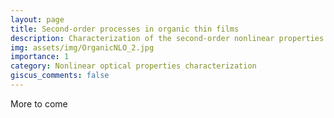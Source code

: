 ```yaml
---
layout: page
title: Second-order processes in organic thin films
description: Characterization of the second-order nonlinear properties of evaporated organic thin films 
img: assets/img/OrganicNLO_2.jpg
importance: 1
category: Nonlinear optical properties characterization
giscus_comments: false
---
```

More to come
